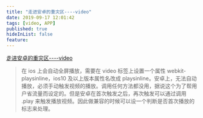 ```yaml
---
title: "走进安卓的重灾区----video"
date: 2019-09-17 12:01:42
tags: [video, APP]
published: true
hideInList: false
feature:
---
```


[走进安卓的重灾区----video](<[走进安卓的重灾区----video](https://juejin.im/post/5d8046345188253849631aa6)>)

> 在 ios 上会自动全屏播放，需要在 video 标签上设置一个属性 webkit-playsinline，ios10 及以上版本属性名改成 playsinline。安卓上，无法自动播放，必须手动触发视频的播放。调用任何方法都没用，据说这个为了帮用户省流量而设定的。但是安卓在首次触发之后，再次触发可以通过调用 .play 来触发播放视频。因此做兼容的时候可以设一个判断是否首次播放的标志来处理。
